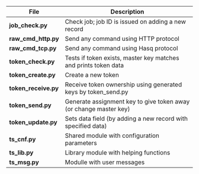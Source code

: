 | File               | Description                                              |
|--------------------|----------------------------------------------------------|
|**job_check.py**    | Check job; job ID is issued on adding a new record       |
|**raw_cmd_http.py** | Send any command using HTTP protocol                     |
|**raw_cmd_tcp.py**  | Send any command using Hasq protocol                     |
|**token_check.py**  | Tests if token exists, master key matches and prints token data |
|**token_create.py** | Create a new token                                              |
|**token_receive.py**| Receive token ownership using generated keys by token_send.py   |
|**token_send.py**   | Generate assignment key to give token away (or change master key)|
|**token_update.py** | Sets data field (by adding a new record with specified data)     |
|**ts_cnf.py**       | Shared module with configuration parameters                      |
|**ts_lib.py**       | Library module with helping functions                            |
|**ts_msg.py**       | Modulle with user messages                                       |
